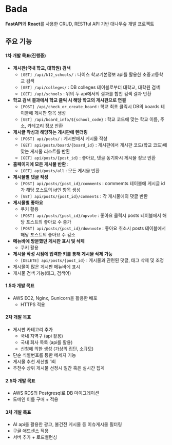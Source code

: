# Bada

**FastAPI**와 **React**를 사용한 CRUD, RESTful API 기반 대나무숲 개발 프로젝트

## 주요 기능

#### 1차 개발 목표(진행중)

- **게시판(국내 학교, 대학원) 검색**
  - `[GET] /api/k12_schools/` : 나이스 학교기본정보 api를 활용한 초중고등학교 검색
  - `[GET] /api/colleges/` : DB colleges 테이블로부터 대학교, 대학원 검색
  - `[GET] /api/schools` : 위의 두 api에서의 결과를 합친 검색 결과 반환
- **학교 검색 결과에서 학교 클릭 시 해당 학교의 게시판으로 연결**
  - `[POST] /api/check_or_create_board` : 학교 최초 클릭시 DB의 boards 테이블에 게시판 항목 생성
  - `[GET] /api/board_info/${school_code}` : 학교 코드에 맞는 학교 이름, 주소, 카테고리 정보 반환
- **게시글 작성과 해당하는 게시판에 렌더링**
  - `[POST] api/posts/` : 게시판에서 게시물 작성
  - `[GET] api/posts/board/{board_id}` : 게시판에서 게시판 코드(학교 코드)에 맞는 게시물 리스트를 반환
  - `[GET] api/posts/{post_id}` : 좋아요, 댓글 동기화시 게시물 정보 반환
- **홈페이지에 모든 게시물 반환** :
  - `[GET] api/posts/all` : 모든 게시물 반환
- **게시물별 댓글 작성**
  - `[POST] api/posts/{post_id}/comments` : commemts 테이블에 게시글 id가 해당 포스트의 id인 항목 생성
  - `[GET] api/posts/{post_id}/comments` : 각 게시물에의 댓글 반환
- **게시물별 좋아요**
  - 쿠키 활용
  - `[POST] api/posts/{post_id}/upvote` : 좋아요 클릭시 posts 테이블에서 해당 포스트의 좋아요 수 증가
  - `[POST] api/posts/{post_id}/downvote` : 좋아요 취소시 posts 테이블에서 해당 포스트의 좋아요 수 감소
- **메뉴바에 방문했던 게시판 표시 및 삭제**
  - 쿠키 활용
- **게시물 작성 시점에 입력한 키를 통해 게시물 삭제 가능**
  - `[DELETE] api/posts/{post_id}` : 게시물과 관련된 댓글, 태그 삭제 및 조정
- 게시물이 많은 게시판 메뉴바에 표시
- 게시물 검색 기능(태그, 검색어)

#### 1.5차 개발 목표

- AWS EC2, Nginx, Gunicorn을 활용한 배포
  - HTTPS 적용

#### 2차 개발 목표

- 게시판 카테고리 추가
  - 국내 지역구 (api 활용)
  - 국내 회사 목록 (api를 활용)
  - 신청에 의한 생성 (가상의 집단, 소규모)
- 단순 식별번호를 통한 메세지 기능
- 게시물 추천 세션별 1회
- 추천수 상위 게시물 선정시 일간 혹은 실시간 집계

#### 2.5차 개발 목표

- AWS RDS의 Postgresql로 DB 마이그레이션
- 도메인 이름 구매 + 적용

#### 3차 개발 목표

- AI api를 활용한 광고, 불건전 게시물 등 이슈게시물 필터링
- 구글 애드센스 적용
- 서버 추가 + 로드밸런싱
